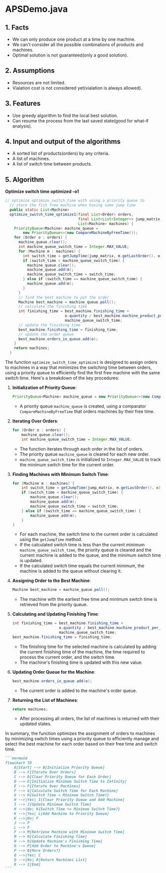 
# APSDemo.java

## 1. Facts

- We can only produce one product at a time by one machine.
- We can't consider all the possible combinations of products and machines.
- Optimal solution is not guaranteed(only a good solution).

## 2. Assumptions

- Resources are not limited.
- Vialation cost is not considered yet(vialation is always allowed).

## 3. Features

- Use greedy algorithm to find the local best solution.
- Can resume the process from the last saved state(good for what-if analysis).

## 4. Input and output of the algorithms

- A sorted list of products(orders) by any criteria.
- A list of machines.
- A list of switch time between products.

## 5. Algorithm

**Optimize switch time optimized -o1**

```java
// optimize optimize_switch_time with using a priority queue to
  // store the fist free machine when having same jump time
  public static List<Machine>
  optimize_switch_time_optimize1(final List<Order> orders,
                                 final List<List<Integer>> jump_matrix,
                                 List<Machine> machines) {
    PriorityQueue<Machine> machine_queue =
        new PriorityQueue<>(new CompareMachineByFreeTime());
    for (Order o : orders) {
      machine_queue.clear();
      int machine_queue_switch_time = Integer.MAX_VALUE;
      for (Machine m : machines) {
        int switch_time = getJumpTime(jump_matrix, m.getLastOrder(), o);
        if (switch_time < machine_queue_switch_time) {
          machine_queue.clear();
          machine_queue.add(m);
          machine_queue_switch_time = switch_time;
        } else if (switch_time == machine_queue_switch_time) {
          machine_queue.add(m);
        }
      }
      // find the best machine to put the order
      Machine best_machine = machine_queue.poll();
      // calculate the finishing time
      int finishing_time = best_machine.finishing_time +
                           o.quantity / best_machine.machine_product_per_hour +
                           machine_queue_switch_time;
      // update the finishing time
      best_machine.finishing_time = finishing_time;
      // update the order queue
      best_machine.orders_in_queue.add(o);
    }
    return machines;
  }
```

 The function `optimize_switch_time_optimize1` is designed to assign orders to machines in a way that minimizes the switching time between orders, using a priority queue to efficiently find the first free machine with the same switch time. Here's a breakdown of the key procedures:

1. **Initialization of Priority Queue**:
    ```java
    PriorityQueue<Machine> machine_queue = new PriorityQueue<>(new CompareMachineByFreeTime());
    ```
    - A priority queue `machine_queue` is created, using a comparator `CompareMachineByFreeTime` that orders machines by their free time.

2. **Iterating Over Orders**:
    ```java
    for (Order o : orders) {
        machine_queue.clear();
        int machine_queue_switch_time = Integer.MAX_VALUE;
    ```
    - The function iterates through each order in the list of orders.
    - The priority queue `machine_queue` is cleared for each new order.
    - `machine_queue_switch_time` is initialized to `Integer.MAX_VALUE` to track the minimum switch time for the current order.

3. **Finding Machines with Minimum Switch Time**:
    ```java
    for (Machine m : machines) {
        int switch_time = getJumpTime(jump_matrix, m.getLastOrder(), o);
        if (switch_time < machine_queue_switch_time) {
            machine_queue.clear();
            machine_queue.add(m);
            machine_queue_switch_time = switch_time;
        } else if (switch_time == machine_queue_switch_time) {
            machine_queue.add(m);
        }
    }
    ```
    - For each machine, the switch time to the current order is calculated using the `getJumpTime` method.
    - If the calculated switch time is less than the current minimum `machine_queue_switch_time`, the priority queue is cleared and the current machine is added to the queue, and the minimum switch time is updated.
    - If the calculated switch time equals the current minimum, the machine is added to the queue without clearing it.

4. **Assigning Order to the Best Machine**:
    ```java
    Machine best_machine = machine_queue.poll();
    ```
    - The machine with the earliest free time and minimum switch time is retrieved from the priority queue.

5. **Calculating and Updating Finishing Time**:
    ```java
    int finishing_time = best_machine.finishing_time +
                         o.quantity / best_machine.machine_product_per_hour +
                         machine_queue_switch_time;
    best_machine.finishing_time = finishing_time;
    ```
    - The finishing time for the selected machine is calculated by adding the current finishing time of the machine, the time required to process the current order, and the switch time.
    - The machine's finishing time is updated with this new value.

6. **Updating Order Queue for the Machine**:
    ```java
    best_machine.orders_in_queue.add(o);
    ```
    - The current order is added to the machine's order queue.

7. **Returning the List of Machines**:
    ```java
    return machines;
    ```
    - After processing all orders, the list of machines is returned with their updated states.

In summary, the function optimizes the assignment of orders to machines by minimizing switch times using a priority queue to efficiently manage and select the best machine for each order based on their free time and switch time.


````markdown
```mermaid
flowchart TD
    A[Start] --> B[Initialize Priority Queue]
    B --> C[Iterate Over Orders]
    C --> D[Clear Priority Queue for Each Order]
    D --> E[Initialize Minimum Switch Time to Infinity]
    E --> F{Iterate Over Machines}
    F --> G[Calculate Switch Time for Each Machine]
    G --> H{Switch Time < Minimum Switch Time?}
    H -->|Yes| I[Clear Priority Queue and Add Machine]
    I --> J[Update Minimum Switch Time]
    H -->|No| K{Switch Time == Minimum Switch Time?}
    K -->|Yes| L[Add Machine to Priority Queue]
    K -->|No| F
    J --> F
    L --> F
    F --> M[Retrieve Machine with Minimum Switch Time]
    M --> N[Calculate Finishing Time]
    N --> O[Update Machine's Finishing Time]
    O --> P[Add Order to Machine's Queue]
    P --> Q{More Orders?}
    Q -->|Yes| C
    Q -->|No| R[Return Machines List]
    R --> S[End]
```
````